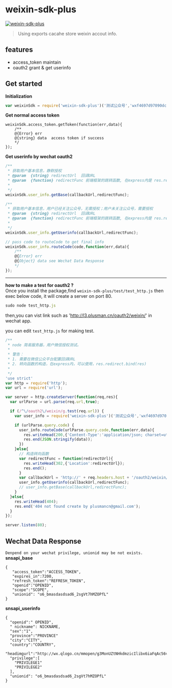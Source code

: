 # weixin-sdk-plus
[![weixin-sdk-plus](http://img.shields.io/npm/v/weixin-sdk-plus.svg)](https://www.npmjs.org/package/weixin-sdk-plus)

> Using exports cacahe store weixin accout info.

## features

  * access_token maintain
  * oauth2 grant & get userinfo

  
## Get started

**Initialization**
```javascript
var weixinSdk = require('weixin-sdk-plus')('测试公众号','wxf4697d97090dcadb','fe1f4e4f356d17b63b7d3fd76706e902');
```
**Get normal access token**
```javascirpt
weixinSdk.access_token.getToken(function(err,data){
    /**
    @{Error} err
    @{string} data  access token if success
    */
});
```

**Get userinfo by wechat oauth2**
```javascript
/**
 * 获取用户基本信息，静默授权
 * @param  {string} redirectUrl  回调URL
 * @param  {function} redirectFunc 前端框架的跳转函数, 在express内是 res.redirect.bind(res)
 * 
 */
weixinSdk.user_info.getBase(callbackUrl,redirectFunc);

/**
 * 获取用户基本信息，用户已经关注公众号，无需授权；用户未关注公众号，需要授权
 * @param  {string} redirectUrl  回调URL
 * @param  {function} redirectFunc 前端框架的跳转函数, 在express内是 res.redirect.bind(res)
 * 
 */
weixinSdk.user_info.getUserinfo(callbackUrl,redirectFunc);

// pass code to routeCode to get final info
weixinSdk.user_info.routeCode(code,function(err,data){
    /**
    @{Error} err
    @{Object} data see Wechat Data Response
    */
});

```

---
**how to make a test for oauth2 ?**   
Once you install the package,find  `weixin-sdk-plus/test/test_http.js` 
then exec below code, it will create a server on port 80.
```javascript
sudo node test_http.js
```
then,you can vist link such as  'http://l3.plusman.cn/oauth2/weixin/' in wechat app.

you can edit `test_http.js` for making test.
```javascript
/**
 * node 简易服务器，用户微信授权测试。
 *
 * 警告：
 * 1. 需要在微信公众平台配置回调URL
 * 2. 转向函数的构造，在express内，可以使用，res.redirect.bind(res) 
 *
 */
'use strict'
var http = require('http');
var url = require('url');

var server = http.createServer(function(req,res){
  var urlParse = url.parse(req.url,true);

  if (/^\/oauth2\/weixin/g.test(req.url)) {
    var user_info = require('weixin-sdk-plus')('测试公众号','wxf4697d97090dcadb','fe1f4e4f356d17b63b7d3fd76706e902').user_info;

    if (urlParse.query.code) {
      user_info.routeCode(urlParse.query.code,function(err,data){
        res.writeHead(200,{'Content-Type':'application/json; charset=utf-8'})
        res.end(JSON.stringify(data));
      })
    }else{
      // 构造转向函数
      var redirectFunc = function(redirectUrl){
        res.writeHead(302,{'Location':redirectUrl});
        res.end();
      }  
      var callbackUrl = 'http://' + req.headers.host + '/oauth2/weixin/';
      user_info.getUserinfo(callbackUrl,redirectFunc);
      // user_info.getBase(callbackUrl,redirectFunc);
    }
  }else{
    res.writeHead(404);
    res.end('404 not found create by plusmancn@gmail.com');
  }
});

server.listen(80);
```




## Wechat Data Response
`Denpend on your wechat privilege, unionid may be not exists.`    
**snsapi_base**

    {
       "access_token":"ACCESS_TOKEN",
       "expires_in":7200,
       "refresh_token":"REFRESH_TOKEN",
       "openid":"OPENID",
       "scope":"SCOPE",
       "unionid": "o6_bmasdasdsad6_2sgVt7hMZOPfL"
    }


**snsapi_userinfo**

    {
      "openid":" OPENID",
      " nickname": NICKNAME,
      "sex":"1",
      "province":"PROVINCE"
      "city":"CITY",
      "country":"COUNTRY",
      "headimgurl":"http://wx.qlogo.cn/mmopen/g3MonUZtNHkdmzicIlibx6iaFqAc56vxLSUfpb6n5WKSYVY0ChQKkiaJSgQ1dZuTOgvLLrhJbERQQ4eMsv84eavHiaiceqxibJxCfHe/46", 
      "privilege":[
        "PRIVILEGE1"
        "PRIVILEGE2"
      ],
      "unionid": "o6_bmasdasdsad6_2sgVt7hMZOPfL"
    }
